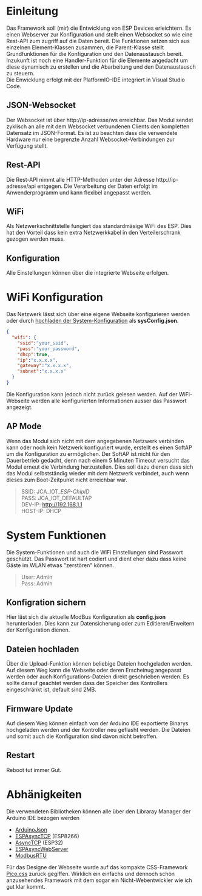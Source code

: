 # Einleitung
Das Framework soll (mir) die Entwicklung von ESP Devices erleichtern. Es einen Webserver zur Konfiguration und stellt einen Websocket so wie eine Rest-API zum zugriff auf die Daten bereit. Die Funktionen setzen sich aus einzelnen Element-Klassen zusammen, die Parent-Klasse stellt Grundfunktionen für die Konfiguration und den Datenaustausch bereit.  
Inzukunft ist noch eine Handler-Funktion für die Elemente angedacht um diese dynamisch zu erstellen und die Abarbeitung und den Datenaustausch zu steuern.  
Die Enwicklung erfolgt mit der PlatformIO-IDE integriert in Visual Studio Code.

## JSON-Websocket
Der Websocket ist über http://ip-adresse/ws erreichbar. Das Modul sendet zyklisch an alle mit dem Websocket verbundenen Clients den kompletten Datensatz im JSON-Format.
Es ist zu beachten dass die verwendete Hardware nur eine begrenzte Anzahl Websocket-Verbindungen zur Verfügung stellt.
## Rest-API
Die Rest-API nimmt alle HTTP-Methoden unter der Adresse http://ip-adresse/api entgegen. Die Verarbeitung der Daten erfolgt im Anwenderprogramm und kann flexibel angepasst werden.
## WiFi
Als Netzwerkschnittstelle fungiert das standardmäsige WiFi des ESP. Dies hat den Vorteil dass kein extra Netzwerkkabel in den Verteilerschrank gezogen werden muss.
## Konfiguration
Alle Einstellungen können über die integrierte Webseite erfolgen.

# WiFi Konfiguration
Das Netzwerk lässt sich über eine eigene Webseite konfigurieren werden oder durch [hochladen der System-Konfiguration](#dateien-hochladen) als **sysConfig.json**.
```json
{
  "wifi": {
    "ssid":"your_ssid",
    "pass":"your_password",
    "dhcp":true,
    "ip":"x.x.x.x",
    "gateway":"x.x.x.x",
    "subnet":"x.x.x.x"
  }
}
```
Die Konfiguration kann jedoch nicht zurück gelesen werden. Auf der WiFi-Webseite werden alle konfigurierten Informationen ausser das Passwort angezeigt.
## AP Mode
Wenn das Modul sich nicht mit dem angegebenen Netzwerk verbinden kann oder noch kein Netzwerk konfiguriert wurde, erstellt es einen SoftAP um die Konfiguration zu ermöglichen. Der SoftAP ist nicht für den Dauerbetrieb gedacht, denn nach einem 5 Minuten Timeout versucht das Modul erneut die Verbindung herzustellen. Dies soll dazu dienen dass sich das Modul selbstständig wieder mit dem Netzwerk verbindet, auch wenn dieses zum Boot-Zeitpunkt nicht erreichbar war.  
> SSID: JCA_IOT_*ESP-ChipID*  
> PASS: JCA_IOT_DEFAULTAP  
> DEV-IP: http://192.168.1.1  
> HOST-IP: DHCP

# System Funktionen
Die System-Funktionen und auch die  WiFi Einstellungen sind Passwort geschützt. Das Passwort ist hart codiert und dient eher dazu dass keine Gäste im WLAN etwas "zerstören" können.  
> User: Admin  
> Pass: Admin
## Konfigration sichern
Hier läst sich die aktuelle ModBus Konfiguration als **config.json** herunterladen. Dies kann zur Datensicherung oder zum Editieren/Erweitern der Konfiguration dienen.
## Dateien hochladen
Über die Upload-Funktion können beliebige Dateien hochgeladen werden. Auf diesem Weg kann die Webseite oder deren Erscheinug angepasst werden oder auch Konfigurations-Dateien direkt geschrieben werden.
Es sollte darauf geachtet werden dass der Speicher des Kontrollers eingeschränkt ist, default sind 2MB.
## Firmware Update
Auf diesem Weg können einfach von der Arduino IDE exportierte Binarys hochgeladen werden und der Kontroller neu geflasht werden. Die Dateien und somit auch die Konfiguration sind davon nicht betroffen.
## Restart
Reboot tut immer Gut.
# Abhänigkeiten
Die verwendeten Bibliotheken können alle über den Libraray Manager der Arduino IDE bezogen werden
- [ArduinoJson](https://github.com/bblanchon/ArduinoJson)
- [ESPAsyncTCP](https://github.com/me-no-dev/ESPAsyncTCP) (ESP8266)
- [AsyncTCP](https://github.com/me-no-dev/AsyncTCP) (ESP32)
- [ESPAsyncWebServer](https://github.com/me-no-dev/ESPAsyncWebServer)
- [ModbusRTU](https://github.com/emelianov/modbus-esp8266)

Für das Designe der Webseite wurde auf das kompakte CSS-Framework [Pico.css](https://picocss.com/) zurück gegiffen. Wirklich ein einfachs und dennoch schön anzusehendes Framework mit dem sogar ein Nicht-Webentwickler wie ich gut klar kommt.

